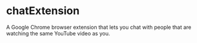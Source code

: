 # chatExtension
A Google Chrome browser extension that lets you chat with people that are watching the same YouTube video as you.
